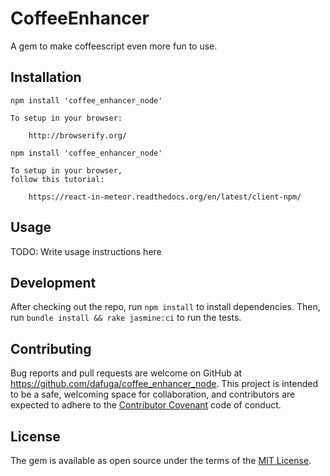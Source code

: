 # CoffeeEnhancer

A gem to make coffeescript even more fun to use.


## Installation


```Node
npm install 'coffee_enhancer_node'

To setup in your browser:

	http://browserify.org/

```

```Meteor
npm install 'coffee_enhancer_node'

To setup in your browser,
follow this tutorial:
	
	https://react-in-meteor.readthedocs.org/en/latest/client-npm/
```

## Usage

TODO: Write usage instructions here

## Development

After checking out the repo, run `npm install` to install dependencies. Then, run `bundle install && rake jasmine:ci` to run the tests.

## Contributing

Bug reports and pull requests are welcome on GitHub at https://github.com/dafuga/coffee_enhancer_node. This project is intended to be a safe, welcoming space for collaboration, and contributors are expected to adhere to the [Contributor Covenant](http://contributor-covenant.org) code of conduct.


## License

The gem is available as open source under the terms of the [MIT License](http://opensource.org/licenses/MIT).


